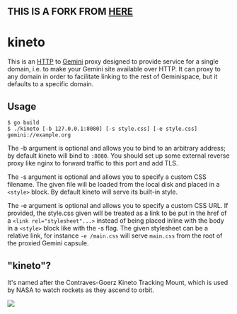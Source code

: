 ## THIS IS A FORK FROM [HERE](https://sr.ht/~sircmpwn/kineto/)

# kineto

This is an [HTTP][http] to [Gemini][gemini] proxy designed to provide service
for a single domain, i.e. to make your Gemini site available over HTTP. It
can proxy to any domain in order to facilitate linking to the rest of
Geminispace, but it defaults to a specific domain.

[http]: https://en.wikipedia.org/wiki/Hypertext_Transfer_Protocol
[gemini]: https://gemini.circumlunar.space/

## Usage

```
$ go build
$ ./kineto [-b 127.0.0.1:8080] [-s style.css] [-e style.css] gemini://example.org
```

The -b argument is optional and allows you to bind to an arbitrary address; by
default kineto will bind to `:8080`. You should set up some external reverse
proxy like nginx to forward traffic to this port and add TLS.

The -s argument is optional and allows you to specify a custom CSS filename.
The given file will be loaded from the local disk and placed in a `<style>`
block. By default kineto will serve its built-in style.

The -e argument is optional and allows you to specify a custom CSS URL. If
provided, the style.css given will be treated as a link to be put in the href
of a `<link rel="stylesheet"...>` instead of being placed inline with the body
in a `<style>` block like with the -s flag. The given stylesheet can be a
relative link, for instance `-e /main.css` will serve `main.css` from the root
of the proxied Gemini capsule.

## "kineto"?

It's named after the Contraves-Goerz Kineto Tracking Mount, which is used by
NASA to watch rockets as they ascend to orbit.

![](https://l.sr.ht/_frS.jpeg)
